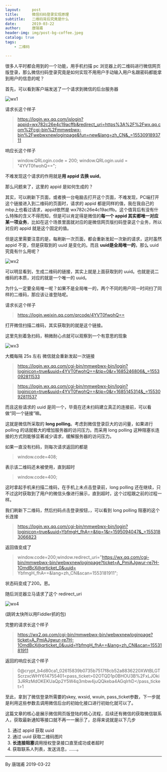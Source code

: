 ```yaml
---
layout:     post
title:      微信扫码登录实现原理 
subtitle:   二维码背后究竟是什么
date:       2019-03-22
author:     唐瑞甫
header-img: img/post-bg-coffee.jpeg
catalog: true
tags: 
    - 二维码

---  
```


很多人平时都会用到的一个功能，用手机扫描 pc 浏览器上的二维码进行微信网页版登录，那么微信扫码登录究竟是如何实现不用用户手动输入用户名跟密码都能拿到用户的信息的呢？  
  
首先，可以看到客户端发送了一个请求到微信的后台服务器  
  
![wx1](/img/image/scan1.jpg)  
  
请求长这个样子  
  
> https://login.wx.qq.com/jslogin?appid=wx782c26e4c19acffb&redirect_uri=https%3A%2F%2Fwx.qq.com%2Fcgi-bin%2Fmmwebwx-bin%2Fwebwxnewloginpage&fun=new&lang=zh_CN&_=1553091893711  
  
响应长这个样子  
> window.QRLogin.code = 200; window.QRLogin.uuid = "4YVT0fwohQ==";
  
不难发现这个请求的作用就是**用 appid 去换 uuid**。
  
那么问题来了，这里的 appid 是如何生成的？  
  
其实，可以刷新下页面，或者换一台电脑去打开这个页面，不难发现，PC端打开这个链接进入到二维码的页面时，请求的 appid 都是同样的值，我在我自己的mbp上也看过请求，appid依然是 wx782c26e4c19acffb。这个值背后有没有什么特殊的含义不得而知，但是可以肯定得是微信的**每一个 appid 其实都唯一对应某一项业务**，比如在这个场景里面就对应的是微信网页版扫码登录这个业务，所以对应的 appid 就是这个固定的值。  
  

但是这里需要注意的是，每刷新一次页面，都会重新发起一次新的请求，这时虽然 appid 不变，但是获取到的 uuid 是变化的。而且 **uuid是全局唯一的**，那么 uuid 究竟有什么用呢？  
  
![wx2](/img/image/scan2.jpg)  
  
可以明显看到，生成二维码的链接，其实上就是上面获取到的 uuid。也就是说二维码的本质，对应的就是一个唯一的 uuid。  
  
为什么一定要全局唯一呢？如果不是全局唯一的，两个不同的用户同一时间扫了同样的二维码，那应该让谁登陆呢。  
  
请求长这个样子  
  
> https://login.weixin.qq.com/qrcode/4YVT0fwohQ==  
  
打开微信扫描二维码，其实获取到的就是这个链接。  
  
这里先别着急扫码，稍微耐心点就可以观察到一个有意思的现象  
  
![wx3](/img/image/scan3.jpg)  
  
大概每隔 25s 左右 微信就会重新发起一次链接  
  
> https://login.wx.qq.com/cgi-bin/mmwebwx-bin/login?loginicon=true&uuid=4YVT0fwohQ==&tip=0&r=1685246806&_=1553092811533  
  
> https://login.wx.qq.com/cgi-bin/mmwebwx-bin/login?loginicon=true&uuid=4YVT0fwohQ==&tip=0&r=1685145314&_=1553092811537
  
而且这些请求的 uuid 是同一个，毕竟在还未扫码建立真正的连接前，可以看做“同一个链接”嘛。  
  
这就是微信所采取的 **long polling**。考虑到微信登录巨大的访问量，如果进行 polling 的话就极大的增加服务器的访问压力。而采用 long polling 这种阻塞长连接的方式则能够显著减少请求，缓解服务器的访问压力。  
  
如果一直没有扫码，则每次请求返回的都是  
  
> window.code=408;  
  
表示该二维码还未被使用，直到超时  
  
> window.code=400;
  
这时拿起手机来扫描二维码，在手机上未点击登录前，long polling 还在继续，只不过这时获取到了用户的微信头像进行展示，直到超时，这个过程跟之前的过程一样。  
  
我们刷新下二维码，然后扫码点击登录按钮，，可以看到 long polling 阻塞的这个长连接
> https://login.wx.qq.com/cgi-bin/mmwebwx-bin/login?loginicon=true&uuid=YbfmgH_fhA==&tip=1&r=1595094047&_=1553183066823  
  
返回值变成了  
  
> window.code=200;window.redirect_uri="https://wx.qq.com/cgi-bin/mmwebwx-bin/webwxnewloginpage?ticket=A_PmiAJgwur-re7H-1OmdBcX@qrticket_0&uuid= YbfmgH_fhA==&lang=zh_CN&scan=1553181911";
  
状态码变成了200。恩。  
  
随后浏览器立马请求了这个 redirect_uri  
  
![wx4](/img/image/scan4.jpg)  
  
(跳转太快所以用Fiddler抓的包)

完整的请求长这个样子

> https://wx2.qq.com/cgi-bin/mmwebwx-bin/webwxnewloginpage?ticket=A_PmiAJgwur-re7H-1OmdBcX@qrticket_0&uuid=YbfmgH_fhA==&lang=zh_CN&scan=1553181911
  
返回的响应长这个样子  
  
> <error><ret>0</ret><message></message><skey>@crypt_b4d80ca1_02615839b0735b7517f8cb52a8836220</skey><wxsid>XWtBLGTScrzxcWHY</wxsid><wxuin>614755401</wxuin><pass_ticket>02OTQD1p0BHOU3B%2FxLJOki3JRRzMdOKEKUaQp2Y5W4q3mbw4juQQkeba4AGqIrhD</pass_ticket><isgrayscale>1</isgrayscale></error>
    
  
至此，拿到了微信登录所需要的skey, wxsid, wxuin, pass_ticket参数，下一步就是利用这些参数去调用微信后台的初始化接口进行初始化就可以了。  
  
这篇文章的核心是展示微信网页版登陆的核心流程，后续还有微信的获取微信联系人，获取最新通知等接口就不再一一展示了，总得来说就是以下几步   
  
1. 通过 appid 获取 uuid  
2. 通过 uuid 获取二维码图片  
3. **长连接阻塞**调用授权登录接口直至成功或者超时  
4. 获取联系人列表，发送消息，......。  
  
  
  
  


---
  By 唐瑞甫
  2019-03-22

